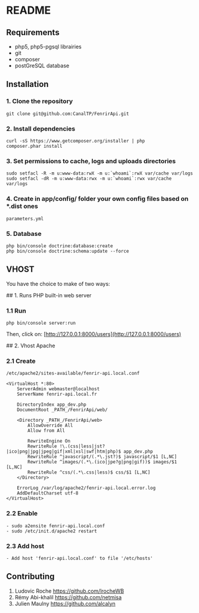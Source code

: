 README
======

Requirements
-------------

- php5, php5-pgsql librairies
- git
- composer
- postGreSQL database

Installation
-------------

### 1. Clone the repository

    git clone git@github.com:CanalTP/FenrirApi.git

### 2. Install dependencies

    curl -sS https://www.getcomposer.org/installer | php
    composer.phar install

### 3. Set permissions to cache, logs and uploads directories

    sudo setfacl -R -m u:www-data:rwX -m u:`whoami`:rwX var/cache var/logs
    sudo setfacl -dR -m u:www-data:rwx -m u:`whoami`:rwx var/cache var/logs

### 4. Create in app/config/ folder your own config files based on *.dist ones

    parameters.yml

### 5. Database

    php bin/console doctrine:database:create
    php bin/console doctrine:schema:update --force

VHOST
------


You have the choice to make of two ways:

## 1. Runs PHP built-in web server

### 1.1 Run

    php bin/console server:run

Then, click on: [http://127.0.0.1:8000/users](http://127.0.0.1:8000/users)

## 2. Vhost Apache

### 2.1 Create

    /etc/apache2/sites-available/fenrir-api.local.conf

    <VirtualHost *:80>
        ServerAdmin webmaster@localhost
        ServerName fenrir-api.local.fr 

        DirectoryIndex app_dev.php
        DocumentRoot _PATH_/FenrirApi/web/

        <Directory _PATH_/FenrirApi/web>
            AllowOverride All
            Allow from All

            RewriteEngine On
            RewriteRule !\.(css|less|jst?|ico|png|jpg|jpeg|gif|xml|xsl|swf|htm|php)$ app_dev.php
            RewriteRule ^javascript/(.*\.jst?)$ javascript/$1 [L,NC]
            RewriteRule ^images/(.*\.(ico|jpe?g|png|gif))$ images/$1 [L,NC]
            RewriteRule ^css/(.*\.css|less)$ css/$1 [L,NC]
        </Directory>

        ErrorLog /var/log/apache2/fenrir-api.local.error.log
        AddDefaultCharset utf-8
    </VirtualHost>


### 2.2 Enable

    - sudo a2ensite fenrir-api.local.conf
    - sudo /etc/init.d/apache2 restart


### 2.3 Add host

    - Add host 'fenrir-api.local.conf' to file '/etc/hosts'

Contributing
-------------

1. Ludovic Roche <https://github.com/lrocheWB>
2. Rémy Abi-khalil <https://github.com/netmisa>
3. Julien Maulny <https://github.com/alcalyn>
